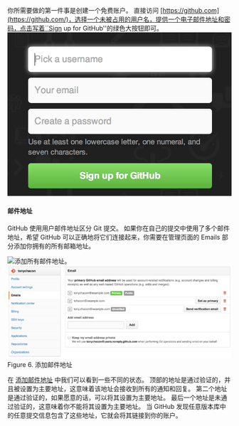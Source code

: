 你所需要做的第一件事是创建一个免费账户。 直接访问 [https://github.com](https://github.com/)，选择一个未被占用的用户名，提供一个电子邮件地址和密码，点击写着``Sign up for GitHub''的绿色大按钮即可。
![](asserts/Pasted%20image%2020250731150234.png)
#### 邮件地址

GitHub 使用用户邮件地址区分 Git 提交。 如果你在自己的提交中使用了多个邮件地址，希望 GitHub 可以正确地将它们连接起来，你需要在管理页面的 Emails 部分添加你拥有的所有邮箱地址。

![添加所有邮件地址。](https://bingohuang.gitbooks.io/progit2/content/06-github/images/email-settings.png)
![](asserts/Pasted%20image%2020250731150347.png)
Figure 6. 添加邮件地址

在 [添加邮件地址](https://bingohuang.gitbooks.io/progit2/content/06-github/sections/1-setting-up-account.html#_add_email_addresses) 中我们可以看到一些不同的状态。 顶部的地址是通过验证的，并且被设置为主要地址，这意味着该地址会接收到所有的通知和回复。 第二个地址是通过验证的，如果愿意的话，可以将其设置为主要地址。 最后一个地址是未通过验证的，这意味着你不能将其设置为主要地址。 当 GitHub 发现任意版本库中的任意提交信息包含了这些地址，它就会将其链接到你的账户。